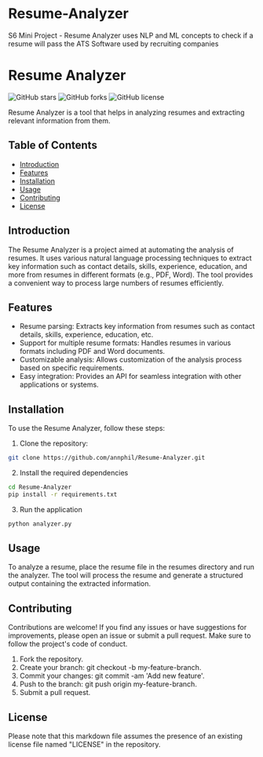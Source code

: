 # Resume-Analyzer
S6 Mini Project - Resume Analyzer uses NLP and ML concepts to check if a resume will pass the ATS Software used by recruiting companies

# Resume Analyzer

![GitHub stars](https://img.shields.io/github/stars/annphil/Resume-Analyzer?style=flat-square)
![GitHub forks](https://img.shields.io/github/forks/annphil/Resume-Analyzer?style=flat-square)
![GitHub license](https://img.shields.io/github/license/annphil/Resume-Analyzer?style=flat-square)

Resume Analyzer is a tool that helps in analyzing resumes and extracting relevant information from them.

## Table of Contents
- [Introduction](#introduction)
- [Features](#features)
- [Installation](#installation)
- [Usage](#usage)
- [Contributing](#contributing)
- [License](#license)

## Introduction

The Resume Analyzer is a project aimed at automating the analysis of resumes. It uses various natural language processing techniques to extract key information such as contact details, skills, experience, education, and more from resumes in different formats (e.g., PDF, Word). The tool provides a convenient way to process large numbers of resumes efficiently.

## Features

- Resume parsing: Extracts key information from resumes such as contact details, skills, experience, education, etc.
- Support for multiple resume formats: Handles resumes in various formats including PDF and Word documents.
- Customizable analysis: Allows customization of the analysis process based on specific requirements.
- Easy integration: Provides an API for seamless integration with other applications or systems.

## Installation

To use the Resume Analyzer, follow these steps:

1. Clone the repository:

```bash
git clone https://github.com/annphil/Resume-Analyzer.git
```

2. Install the required dependencies

```bash
cd Resume-Analyzer
pip install -r requirements.txt
```

3. Run the application
```bash
python analyzer.py
```

## Usage

To analyze a resume, place the resume file in the resumes directory and run the analyzer. The tool will process the resume and generate a structured output containing the extracted information.

## Contributing
Contributions are welcome! If you find any issues or have suggestions for improvements, please open an issue or submit a pull request. Make sure to follow the project's code of conduct.

1. Fork the repository.
2. Create your branch: git checkout -b my-feature-branch.
3. Commit your changes: git commit -am 'Add new feature'.
4. Push to the branch: git push origin my-feature-branch.
5. Submit a pull request.

## License

Please note that this markdown file assumes the presence of an existing license file named "LICENSE" in the repository.


